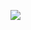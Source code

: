 <a href="https://openrockets.me/v/2025"><img src="https://openrockets.me/v/gitstarts2025v.png"></a>

